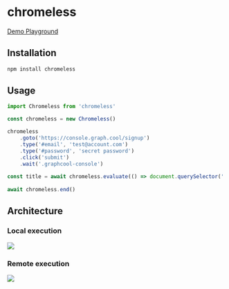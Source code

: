 # chromeless

[Demo Playground](https://chromeless-homepage.netlify.com/#src=const%20chromeless%20=%20new%20Chromeless(%7B%20remote:%20true%20%7D)%0A%0Aconst%20screenshot%20=%20await%20chromeless%0A%20%20.goto('https://www.graph.cool')%0A%20%20.scrollTo(0,%202000)%0A%20%20.screenshot()%0A%0Aconsole.log(screenshot)%0A%0Aawait%20chromeless.end())

## Installation
```sh
npm install chromeless
```

## Usage
```js
import Chromeless from 'chromeless'

const chromeless = new Chromeless()

chromeless
    .goto('https://console.graph.cool/signup')
    .type('#email', 'test@account.com')
    .type('#password', 'secret password')
    .click('submit')
    .wait('.graphcool-console')
    
const title = await chromeless.evaluate(() => document.querySelector('.title').text)
    
await chromeless.end()
```

## Architecture

### Local execution

![](http://imgur.com/eLoK5IT.png)

### Remote execution

![](http://imgur.com/RWJF5Zp.png)
